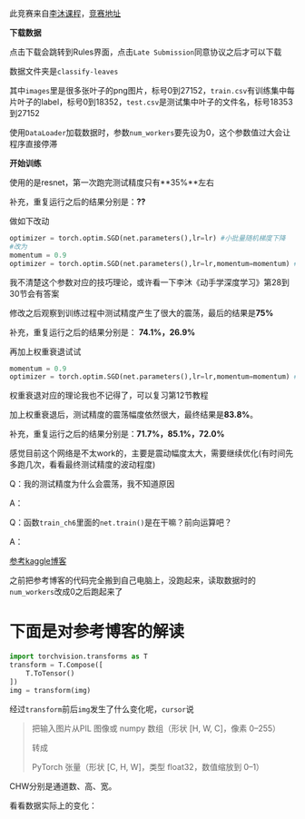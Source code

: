 此竞赛来自[李沐课程](https://www.bilibili.com/video/BV1z64y1o7iz/?spm_id_from=333.1387.upload.video_card.click&vd_source=8924ad59b4f62224f165e16aa3d04f00)，[竞赛地址](https://www.kaggle.com/c/classify-leaves)

**下载数据**

点击下载会跳转到Rules界面，点击`Late Submission`同意协议之后才可以下载  

数据文件夹是`classify-leaves`  

其中`images`里是很多张叶子的png图片，标号0到27152，`train.csv`有训练集中每片叶子的label，标号0到18352，`test.csv`是测试集中叶子的文件名，标号18353到27152



使用`DataLoader`加载数据时，参数`num_workers`要先设为0，这个参数值过大会让程序直接停滞

**开始训练**

使用的是resnet，第一次跑完测试精度只有**35%**左右

补充，重复运行之后的结果分别是：**??**

做如下改动

```python
optimizer = torch.optim.SGD(net.parameters(),lr=lr) #小批量随机梯度下降
#改为
momentum = 0.9
optimizer = torch.optim.SGD(net.parameters(),lr=lr,momentum=momentum) #小批量随机梯度下降
```

我不清楚这个参数对应的技巧理论，或许看一下李沐《动手学深度学习》第28到30节会有答案

修改之后观察到训练过程中测试精度产生了很大的震荡，最后的结果是**75%**  

补充，重复运行之后的结果分别是：  **74.1%，26.9%**

再加上权重衰退试试

```python
momentum = 0.9
optimizer = torch.optim.SGD(net.parameters(),lr=lr,momentum=momentum) #小批量随机梯度下降
```

权重衰退对应的理论我也不记得了，可以复习第12节教程

加上权重衰退后，测试精度的震荡幅度依然很大，最终结果是**83.8%**。

补充，重复运行之后的结果分别是：**71.7%，85.1%，72.0%**

感觉目前这个网络是不太work的，主要是震动幅度太大，需要继续优化(有时间先多跑几次，看看最终测试精度的波动程度)

Q：我的测试精度为什么会震荡，我不知道原因

A：

Q：函数`train_ch6`里面的`net.train()`是在干嘛？前向运算吧？

A：



[参考kaggle博客](https://www.kaggle.com/code/wangdark/classify-leaves-resnet)  



之前把参考博客的代码完全搬到自己电脑上，没跑起来，读取数据时的`num_workers`改成0之后跑起来了

# 下面是对参考博客的解读

```python
import torchvision.transforms as T
transform = T.Compose([
    T.ToTensor()
])
img = transform(img)
```

经过`transform`前后`img`发生了什么变化呢，`cursor`说

> 把输入图片从PIL 图像或 numpy 数组（形状 [H, W, C]，像素 0–255）
>
> 转成
>
> PyTorch 张量（形状 [C, H, W]，类型 float32，数值缩放到 0–1）

CHW分别是通道数、高、宽。

看看数据实际上的变化：

```python

```

